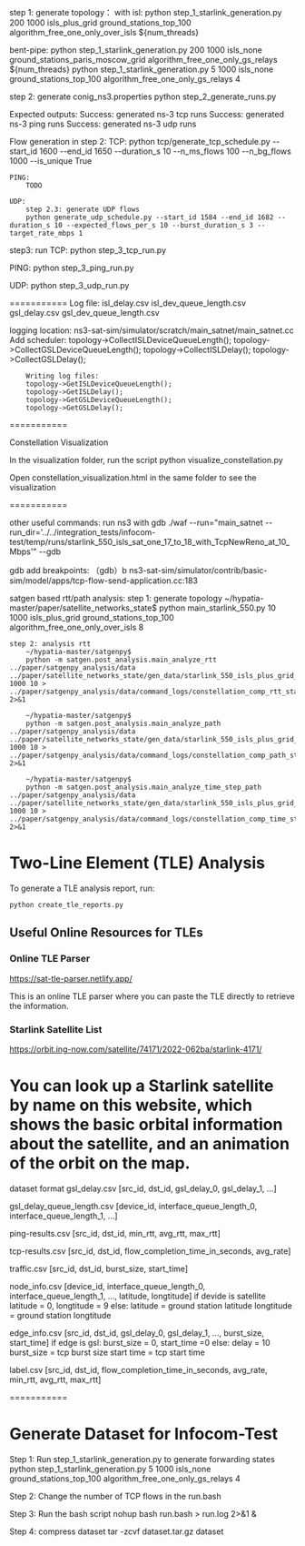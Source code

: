 step 1: generate topology：
with isl:
    python step_1_starlink_generation.py 200 1000 isls_plus_grid ground_stations_top_100 algorithm_free_one_only_over_isls ${num_threads}

bent-pipe:
    python step_1_starlink_generation.py 200 1000 isls_none ground_stations_paris_moscow_grid algorithm_free_one_only_gs_relays ${num_threads}
    python step_1_starlink_generation.py 5 1000 isls_none ground_stations_top_100 algorithm_free_one_only_gs_relays 4


step 2: generate conig_ns3.properties
    python step_2_generate_runs.py

Expected outputs:
    Success: generated ns-3 tcp runs
    Success: generated ns-3 ping runs
    Success: generated ns-3 udp runs

Flow generation in step 2:
    TCP:
        python tcp/generate_tcp_schedule.py --start_id 1600 --end_id 1650 --duration_s 10 --n_ms_flows 100 --n_bg_flows 1000 --is_unique True

    PING:
        TODO

    UDP:
        step 2.3: generate UDP flows
        python generate_udp_schedule.py --start_id 1584 --end_id 1682 --duration_s 10 --expected_flows_per_s 10 --burst_duration_s 3 --target_rate_mbps 1
  

step3: run
TCP:
    python step_3_tcp_run.py

PING:
    python step_3_ping_run.py

UDP:
    python step_3_udp_run.py


===========
Log file:
    isl_delay.csv
    isl_dev_queue_length.csv
    gsl_delay.csv
    gsl_dev_queue_length.csv

logging location:
    ns3-sat-sim/simulator/scratch/main_satnet/main_satnet.cc
        Add scheduler:
        topology->CollectISLDeviceQueueLength();
        topology->CollectGSLDeviceQueueLength();
        topology->CollectISLDelay();
        topology->CollectGSLDelay();

        Writing log files:
        topology->GetISLDeviceQueueLength();
        topology->GetISLDelay();
        topology->GetGSLDeviceQueueLength();
        topology->GetGSLDelay();

===========

Constellation Visualization

In the visualization folder, run the script
    python visualize_constellation.py

Open constellation_visualization.html in the same folder to see the visualization

===========

other useful commands:
run ns3 with gdb
    ./waf --run="main_satnet --run_dir='../../integration_tests/infocom-test/temp/runs/starlink_550_isls_sat_one_17_to_18_with_TcpNewReno_at_10_Mbps'" --gdb

gdb add breakpoints:
（gdb）b ns3-sat-sim/simulator/contrib/basic-sim/model/apps/tcp-flow-send-application.cc:183

satgen based rtt/path analysis:
    step 1: generate topology
        ~/hypatia-master/paper/satellite_networks_state$ 
        python main_starlink_550.py 10 1000 isls_plus_grid ground_stations_top_100 algorithm_free_one_only_over_isls 8

    step 2: analysis rtt
        ~/hypatia-master/satgenpy$ 
        python -m satgen.post_analysis.main_analyze_rtt ../paper/satgenpy_analysis/data ../paper/satellite_networks_state/gen_data/starlink_550_isls_plus_grid_ground_stations_top_100_algorithm_free_one_only_over_isls 1000 10 > ../paper/satgenpy_analysis/data/command_logs/constellation_comp_rtt_starlink_1000ms_for_10s.log 2>&1

        ~/hypatia-master/satgenpy$ 
        python -m satgen.post_analysis.main_analyze_path ../paper/satgenpy_analysis/data ../paper/satellite_networks_state/gen_data/starlink_550_isls_plus_grid_ground_stations_top_100_algorithm_free_one_only_over_isls 1000 10 > ../paper/satgenpy_analysis/data/command_logs/constellation_comp_path_starlink_1000ms_for_10s.log 2>&1

        ~/hypatia-master/satgenpy$ 
        python -m satgen.post_analysis.main_analyze_time_step_path ../paper/satgenpy_analysis/data ../paper/satellite_networks_state/gen_data/starlink_550_isls_plus_grid_ground_stations_top_100_algorithm_free_one_only_over_isls 1000 10 > ../paper/satgenpy_analysis/data/command_logs/constellation_comp_time_step_path_starlink_1000ms_for_10s.log 2>&1

# Two-Line Element (TLE) Analysis

To generate a TLE analysis report, run:

```shell
python create_tle_reports.py
```

## Useful Online Resources for TLEs

### Online TLE Parser
https://sat-tle-parser.netlify.app/

This is an online TLE parser where you can paste the TLE directly to retrieve the information.

### Starlink Satellite List

https://orbit.ing-now.com/satellite/74171/2022-062ba/starlink-4171/

You can look up a Starlink satellite by name on this website, which shows the basic orbital information about the satellite, and an animation of the orbit on the map. 
===========
dataset format
gsl_delay.csv
[src_id, dst_id, gsl_delay_0, gsl_delay_1, ...]

gsl_delay_queue_length.csv
[device_id, interface_queue_length_0, interface_queue_length_1, ...]

ping-results.csv
[src_id, dst_id, min_rtt, avg_rtt, max_rtt]

tcp-results.csv
[src_id, dst_id, flow_completion_time_in_seconds, avg_rate]
 
 traffic.csv
[src_id, dst_id, burst_size, start_time] 


node_info.csv
[device_id, interface_queue_length_0, interface_queue_length_1, ..., latitude, longtitude]
if devide is satellite 
   latitude = 0, longtitude = 9
else:
   latitude = ground station latitude
   longtitude = ground station longtitude

edge_info.csv
[src_id, dst_id, gsl_delay_0, gsl_delay_1, ..., burst_size, start_time]
if edge is gsl:
   burst_size = 0, start_time =0
else:
   delay = 10
   burst_size = tcp burst size
   start time = tcp start time
   
label.csv
[src_id, dst_id, flow_completion_time_in_seconds, avg_rate, min_rtt, avg_rtt, max_rtt]

 
===========

# Generate Dataset for Infocom-Test

Step 1:
    Run step_1_starlink_generation.py to generate forwarding states
    python step_1_starlink_generation.py 5 1000 isls_none ground_stations_top_100 algorithm_free_one_only_gs_relays 4

Step 2:
    Change the number of TCP flows in the run.bash

Step 3:
    Run the bash script
    nohup bash run.bash > run.log 2>&1 &

Step 4:
    compress dataset
    tar -zcvf dataset.tar.gz dataset
